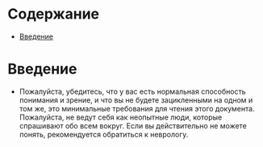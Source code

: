 # Содержание
- [Введение](#introduction)

# Введение <a id="introduction"></a>
* Пожалуйста, убедитесь, что у вас есть нормальная способность понимания и зрение, и что вы не будете зацикленными на одном и том же, это минимальные требования для чтения этого документа. Пожалуйста, не ведут себя как неопытные люди, которые спрашивают обо всем вокруг. Если вы действительно не можете понять, рекомендуется обратиться к неврологу.